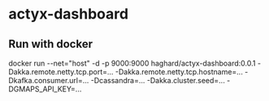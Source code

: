 actyx-dashboard
===============

##  Run with docker


docker run --net="host" -d -p 9000:9000 haghard/actyx-dashboard:0.0.1 -Dakka.remote.netty.tcp.port=... -Dakka.remote.netty.tcp.hostname=... -Dkafka.consumer.url=... -Dcassandra=... -Dakka.cluster.seed=... -DGMAPS_API_KEY=...
